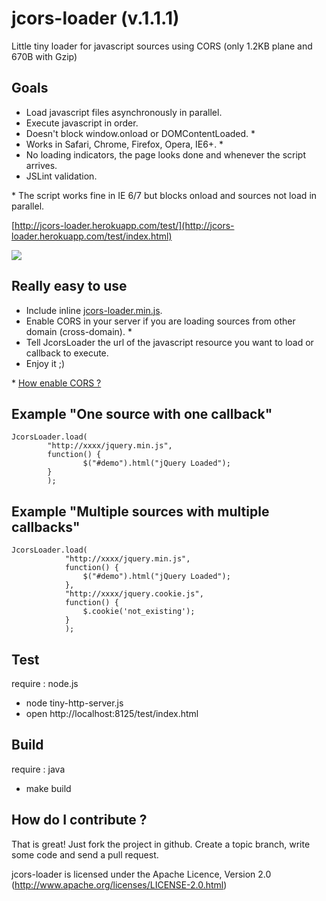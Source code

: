 jcors-loader (v.1.1.1)
======================
Little tiny loader for javascript sources using CORS (only 1.2KB plane and 670B with Gzip)

Goals
------------------
- Load javascript files asynchronously in parallel.
- Execute javascript in order.
- Doesn't block window.onload or DOMContentLoaded. *
- Works in Safari, Chrome, Firefox, Opera, IE6+. *
- No loading indicators, the page looks done and whenever the script arrives.
- JSLint validation.

\* The script works fine in IE 6/7 but blocks onload and sources not load in parallel.

[http://jcors-loader.herokuapp.com/test/](http://jcors-loader.herokuapp.com/test/index.html)

<img src="http://imageshack.us/a/img203/6493/screenshot20121008at123.png">

Really easy to use
------------------
- Include inline [jcors-loader.min.js](https://raw.github.com/pablomoretti/jcors-loader/master/src/jcors-loader.min.js).
- Enable CORS in your server if you are loading sources from other domain (cross-domain). *
- Tell JcorsLoader the url of the javascript resource you want to load or callback to execute.
- Enjoy it ;)

\* [How enable CORS ?](http://enable-cors.org/)

Example "One source with one callback"
----------------------------------
    
	JcorsLoader.load(
			"http://xxxx/jquery.min.js", 
			function() {
	        		$("#demo").html("jQuery Loaded");
			}
			);

Example "Multiple sources with multiple callbacks"
--------------------------------------------------
    
	JcorsLoader.load(
	    		"http://xxxx/jquery.min.js",
				function() {
	        		$("#demo").html("jQuery Loaded");
	    		},
	    		"http://xxxx/jquery.cookie.js",
	    		function() {  
	    			$.cookie('not_existing'); 
	    		}
	    		);


Test
----
require : node.js

- node tiny-http-server.js
- open http://localhost:8125/test/index.html


Build
-----
require : java

- make build


How do I contribute ?
---------------------
That is great! Just fork the project in github. Create a topic branch, write some code and send a pull request.

jcors-loader is licensed under the Apache Licence, Version 2.0 (http://www.apache.org/licenses/LICENSE-2.0.html)
